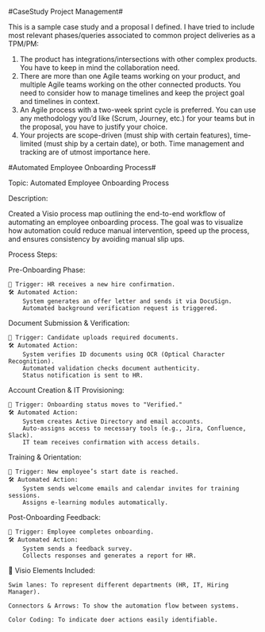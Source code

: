 #CaseStudy Project Management#

This is a sample case study and a proposal I defined. I have tried to include most relevant phases/queries associated to common project deliveries as a TPM/PM:
1. The product has integrations/intersections with other complex products. You have to keep in mind the collaboration need.
2. There are more than one Agile teams working on your product, and multiple Agile teams working on the other connected products.  You need to consider how to manage timelines and keep the project goal and timelines in context.
3. An Agile process with a two-week sprint cycle is preferred. You can use any methodology you’d like (Scrum, Journey, etc.) for your teams but in the proposal, you have to justify your choice.
4. Your projects are scope-driven (must ship with certain features), time-limited (must ship by a certain date), or both. Time management and tracking are of utmost importance here.



#Automated Employee Onboarding Process#

Topic: Automated Employee Onboarding Process

Description:

Created a Visio process map outlining the end-to-end workflow of automating an employee onboarding process. The goal was to visualize how automation could reduce manual intervention, speed up the process, and ensures consistency by avoiding manual slip ups.

Process Steps:

Pre-Onboarding Phase:

    📌 Trigger: HR receives a new hire confirmation.
    🛠️ Automated Action:
        System generates an offer letter and sends it via DocuSign.
        Automated background verification request is triggered.

Document Submission & Verification:

    📌 Trigger: Candidate uploads required documents.
    🛠️ Automated Action:
        System verifies ID documents using OCR (Optical Character Recognition).
        Automated validation checks document authenticity.
        Status notification is sent to HR.

Account Creation & IT Provisioning:

    📌 Trigger: Onboarding status moves to "Verified."
    🛠️ Automated Action:
        System creates Active Directory and email accounts.
        Auto-assigns access to necessary tools (e.g., Jira, Confluence, Slack).
        IT team receives confirmation with access details.

Training & Orientation:

    📌 Trigger: New employee’s start date is reached.
    🛠️ Automated Action:
        System sends welcome emails and calendar invites for training sessions.
        Assigns e-learning modules automatically.

Post-Onboarding Feedback:

    📌 Trigger: Employee completes onboarding.
    🛠️ Automated Action:
        System sends a feedback survey.
        Collects responses and generates a report for HR.

🎯 Visio Elements Included:

    Swim lanes: To represent different departments (HR, IT, Hiring Manager).

    Connectors & Arrows: To show the automation flow between systems.

    Color Coding: To indicate doer actions easily identifiable.
